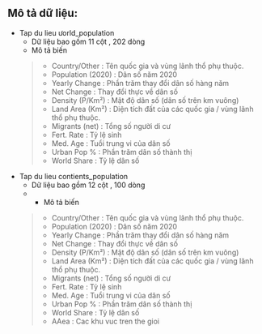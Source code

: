 ## Mô tả dữ liệu:
- Tap du lieu ưorld_population 
  - Dữ liệu bao gồm 11 cột , 202 dòng 
  - Mô tả biến 
  >- Country/Other : Tên quốc gia và vùng lãnh thổ phụ thuộc.
  >- Population (2020) : Dân số năm 2020
  >- Yearly Change : Phần trăm thay đổi dân số hàng năm
  >- Net Change : Thay đổi thực về dân số
  >- Density (P/Km²) : Mật độ dân số (dân số trên km vuông)
  >- Land Area (Km²) : Diện tích đất của các quốc gia / vùng lãnh thổ phụ thuộc.
  >- Migrants (net) :  Tổng số người di cư
  >- Fert. Rate : Tỷ lệ sinh
  >- Med. Age : Tuổi trung vi của dân số
  >- Urban Pop % : Phần trăm dân số thành thị
  >- World Share : Tỷ lệ dân số 
- Tap du lieu contients_population
  - Dữ liệu bao gồm 12 cột , 100 dòng 
  - - Mô tả biến 
  >- Country/Other : Tên quốc gia và vùng lãnh thổ phụ thuộc.
  >- Population (2020) : Dân số năm 2020
  >- Yearly Change : Phần trăm thay đổi dân số hàng năm
  >- Net Change : Thay đổi thực về dân số
  >- Density (P/Km²) : Mật độ dân số (dân số trên km vuông)
  >- Land Area (Km²) : Diện tích đất của các quốc gia / vùng lãnh thổ phụ thuộc.
  >- Migrants (net) :  Tổng số người di cư
  >- Fert. Rate : Tỷ lệ sinh
  >- Med. Age : Tuổi trung vi của dân số
  >- Urban Pop % : Phần trăm dân số thành thị
  >- World Share : Tỷ lệ dân số 
  >- AAea : Cac khu vuc tren the gioi 